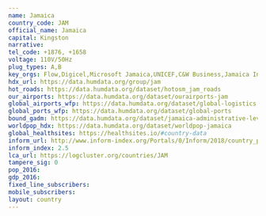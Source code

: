 ```yaml
---
name: Jamaica
country_code: JAM
official_name: Jamaica
capital: Kingston
narrative:
tel_code: +1876, +1658
voltage: 110V/50Hz
plug_types: A,B
key_orgs: Flow,Digicel,Microsoft Jamaica,UNICEF,C&W Business,Jamaica Internet Exchange Point,Office of Utilities Regulation
hdx_url: https://data.humdata.org/group/jam
hot_roads: https://data.humdata.org/dataset/hotosm_jam_roads
our_airports: https://data.humdata.org/dataset/ourairports-jam
global_airports_wfp: https://data.humdata.org/dataset/global-logistics
global_ports_wfp: https://data.humdata.org/dataset/global-ports
bound_gadm: https://data.humdata.org/dataset/jamaica-administrative-level-0-nation-and-1-parish-boundaries
worldpop_hdx: https://data.humdata.org/dataset/worldpop-jamaica
global_healthsites: https://healthsites.io/#country-data
inform_url: http://www.inform-index.org/Portals/0/Inform/2018/country_profiles/JAM.pdf
inform_index: 2.5
lca_url: https://logcluster.org/countries/JAM
tampere_sig: 0
pop_2016:
gdp_2016:
fixed_line_subscribers:
mobile_subscribers:
layout: country
---
```

